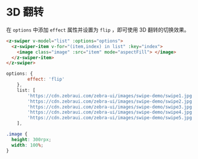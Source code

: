 # 3D 翻转

在 `options` 中添加 `effect` 属性并设置为 `flip` ，即可使用 3D 翻转的切换效果。

```html
<z-swiper v-model="list" :options="options">
  <z-swiper-item v-for="(item,index) in list" :key="index">
    <image class="image" :src="item" mode="aspectFill"> </image>
  </z-swiper-item>
</z-swiper>
```

```js
options: {
        effect: 'flip'
    },
    list: [
        'https://cdn.zebraui.com/zebra-ui/images/swipe-demo/swipe1.jpg',
        'https://cdn.zebraui.com/zebra-ui/images/swipe-demo/swipe2.jpg',
        'https://cdn.zebraui.com/zebra-ui/images/swipe-demo/swipe3.jpg',
        'https://cdn.zebraui.com/zebra-ui/images/swipe-demo/swipe4.jpg',
        'https://cdn.zebraui.com/zebra-ui/images/swipe-demo/swipe5.jpg',
    ],
```

```css
.image {
  height: 300rpx;
  width: 100%;
}
```

<Simulator src="https://novlan1.github.io/press-swiper/h5/#/pages/flip/index"></Simulator>
